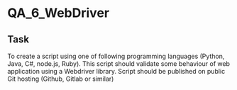 # QA_6_WebDriver
## Task
To create a script using one of following programming languages (Python, Java, C#, node.js, Ruby). This script should validate some behaviour of web application using a Webdriver library. Script should be published on public Git hosting (Github, Gitlab or similar)
